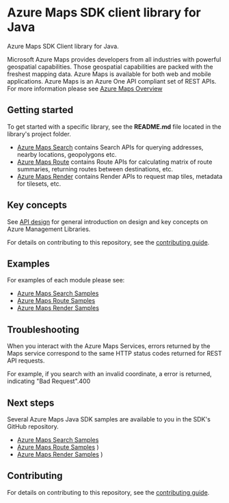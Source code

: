 # Azure Maps SDK client library for Java

Azure Maps SDK Client library for Java.

Microsoft Azure Maps provides developers from all industries with powerful geospatial capabilities. Those geospatial capabilities are packed with the freshest mapping data. Azure Maps is available for both web and mobile applications. Azure Maps is an Azure One API compliant set of REST APIs. For more information please see [Azure Maps Overview](https://docs.microsoft.com/azure/azure-maps/)

## Getting started

To get started with a specific library, see the **README.md** file located in the library's project folder. 
- [Azure Maps Search](https://github.com/Azure/azure-sdk-for-java/blob/main/sdk/maps/azure-maps-search/README.md) contains Search APIs for querying addresses, nearby locations, geopolygons etc.
- [Azure Maps Route](https://github.com/Azure/azure-sdk-for-java/blob/main/sdk/maps/azure-maps-route/README.md) contains Route APIs for calculating matrix of route summaries, returning routes between destinations, etc.
- [Azure Maps Render](https://github.com/Azure/azure-sdk-for-java/blob/main/sdk/maps/azure-maps-render/README.md) contains Render APIs to request map tiles, metadata for tilesets, etc.

## Key concepts

See [API design][design] for general introduction on design and key concepts on Azure Management Libraries.

For details on contributing to this repository, see the [contributing guide](https://github.com/Azure/azure-sdk-for-java/blob/master/CONTRIBUTING.md).

## Examples

For examples of each module please see:
- [Azure Maps Search Samples](https://github.com/Azure/azure-sdk-for-java/tree/main/sdk/maps/azure-maps-search/src/samples) 
- [Azure Maps Route Samples](https://github.com/Azure/azure-sdk-for-java/tree/main/sdk/maps/azure-maps-route/src/samples)
- [Azure Maps Render Samples](https://github.com/Azure/azure-sdk-for-java/tree/main/sdk/maps/azure-maps-render/src/samples)

## Troubleshooting
When you interact with the Azure Maps Services, errors returned by the Maps service correspond to the same HTTP status codes returned for REST API requests.

For example, if you search with an invalid coordinate, a error is returned, indicating "Bad Request".400

## Next steps

Several Azure Maps Java SDK samples are available to you in the SDK's GitHub repository.
- [Azure Maps Search Samples](https://github.com/Azure/azure-sdk-for-java/tree/main/sdk/maps/azure-maps-search/src/samples) 
- [Azure Maps Route Samples](https://github.com/Azure/azure-sdk-for-java/tree/main/sdk/maps/azure-maps-route/src/samples)
) 
- [Azure Maps Render Samples](https://github.com/Azure/azure-sdk-for-java/tree/main/sdk/maps/azure-maps-render/src/samples)
)

## Contributing

For details on contributing to this repository, see the [contributing guide](https://github.com/Azure/azure-sdk-for-java/blob/master/CONTRIBUTING.md).

<!-- LINKS -->
[design]: https://github.com/Azure/azure-sdk-for-java/blob/master/sdk/resourcemanager/docs/DESIGN.md
